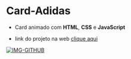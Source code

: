 # Card-Adidas
* Card animado com **HTML**, **CSS** e **JavaScript**

* link do projeto na web [clique aqui](https://card-addidas.netlify.app/)

[![IMG-GITHUB](https://user-images.githubusercontent.com/110836621/190477960-6ace30d1-0b02-4c15-8348-f62f6f4915eb.png)](https://card-addidas.netlify.app/)


